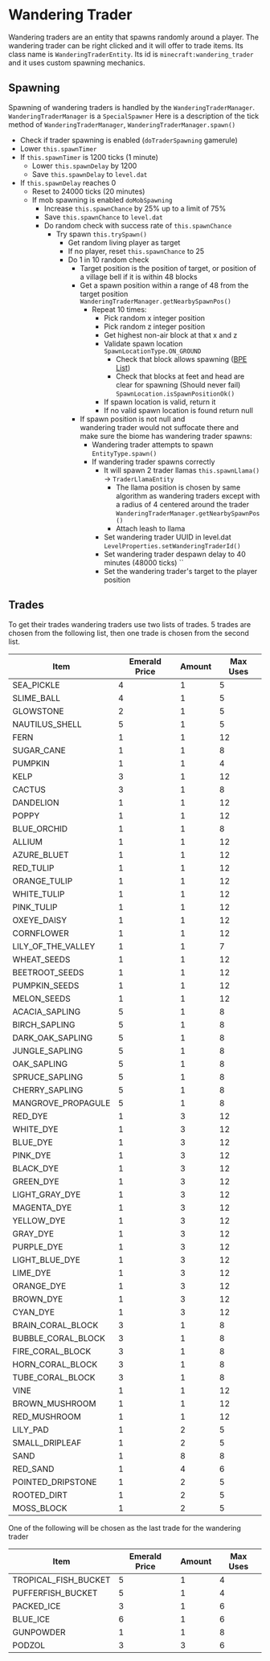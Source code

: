 # Wandering Trader
Wandering traders are an entity that spawns randomly around a player.
The wandering trader can be right clicked and it will offer to trade items.
Its class name is `WanderingTraderEntity`. Its id is `minecraft:wandering_trader` and it uses custom spawning mechanics.
## Spawning
Spawning of wandering traders is handled by the `WanderingTraderManager`. `WanderingTraderManager` is a `SpecialSpawner`
Here is a description of the tick method of `WanderingTraderManager`, `WanderingTraderManager.spawn()`
- Check if trader spawning is enabled (`doTraderSpawning` gamerule)
- Lower `this.spawnTimer`
- If `this.spawnTimer` is 1200 ticks (1 minute)
   - Lower `this.spawnDelay` by 1200
   - Save `this.spawnDelay` to `level.dat`
- If `this.spawnDelay` reaches 0
   - Reset to 24000 ticks (20 minutes)
   - If mob spawning is enabled `doMobSpawning`
      - Increase `this.spawnChance` by 25% up to a limit of 75%
      - Save `this.spawnChance` to `level.dat`
      - Do random check with success rate of `this.spawnChance`
        - Try spawn `this.trySpawn()`
          - Get random living player as target
          - If no player, reset `this.spawnChance` to 25
          - Do 1 in 10 random check
            - Target position is the position of target, or position of a village bell if it is within 48 blocks
            - Get a spawn position within a range of 48 from the target position `WanderingTraderManager.getNearbySpawnPos()`
              - Repeat 10 times:
                - Pick random x integer position
                - Pick random z integer position
                - Get highest non-air block at that x and z
                - Validate spawn location `SpawnLocationType.ON_GROUND`
                  - Check that block allows spawning ([BPE List](https://joakimthorsen.github.io/MCPropertyEncyclopedia/?selection=variants,spawnable&filter=(spawnable:Polar%20Bear%20Only,Ocelots%20and%20Parrots%20Only,No,Fire-Immune%20Mobs%20Only)#))
                  - Check that blocks at feet and head are clear for spawning (Should never fail) `SpawnLocation.isSpawnPositionOk()`
                - If spawn location is valid, return it
                - If no valid spawn location is found return null
            - If spawn position is not null and \
              wandering trader would not suffocate there and \
              make sure the biome has wandering trader spawns: 
              - Wandering trader attempts to spawn `EntityType.spawn()`
              - If wandering trader spawns correctly
                - It will spawn 2 trader llamas `this.spawnLlama()` -> `TraderLlamaEntity`
                  - The llama position is chosen by same algorithm as wandering traders except with a radius of 4 centered around the trader `WanderingTraderManager.getNearbySpawnPos()`
                  - Attach leash to llama
                - Set wandering trader UUID in level.dat `LevelProperties.setWanderingTraderId()`
                - Set wandering trader despawn delay to 40 minutes (48000 ticks) ``
                - Set the wandering trader's target to the player position

## Trades


To get their trades wandering traders use two lists of trades. 5 trades are chosen from the following list, then one trade is chosen from the second list.

| Item               | Emerald Price | Amount | Max Uses |
|--------------------|---------------|--------|----------|
| SEA_PICKLE         | 4             | 1      | 5        |
| SLIME_BALL         | 4             | 1      | 5        |
| GLOWSTONE          | 2             | 1      | 5        |
| NAUTILUS_SHELL     | 5             | 1      | 5        |
| FERN               | 1             | 1      | 12       |
| SUGAR_CANE         | 1             | 1      | 8        |
| PUMPKIN            | 1             | 1      | 4        |
| KELP               | 3             | 1      | 12       |
| CACTUS             | 3             | 1      | 8        |
| DANDELION          | 1             | 1      | 12       |
| POPPY              | 1             | 1      | 12       |
| BLUE_ORCHID        | 1             | 1      | 8        |
| ALLIUM             | 1             | 1      | 12       |
| AZURE_BLUET        | 1             | 1      | 12       |
| RED_TULIP          | 1             | 1      | 12       |
| ORANGE_TULIP       | 1             | 1      | 12       |
| WHITE_TULIP        | 1             | 1      | 12       |
| PINK_TULIP         | 1             | 1      | 12       |
| OXEYE_DAISY        | 1             | 1      | 12       |
| CORNFLOWER         | 1             | 1      | 12       |
| LILY_OF_THE_VALLEY | 1             | 1      | 7        |
| WHEAT_SEEDS        | 1             | 1      | 12       |
| BEETROOT_SEEDS     | 1             | 1      | 12       |
| PUMPKIN_SEEDS      | 1             | 1      | 12       |
| MELON_SEEDS        | 1             | 1      | 12       |
| ACACIA_SAPLING     | 5             | 1      | 8        |
| BIRCH_SAPLING      | 5             | 1      | 8        |
| DARK_OAK_SAPLING   | 5             | 1      | 8        |
| JUNGLE_SAPLING     | 5             | 1      | 8        |
| OAK_SAPLING        | 5             | 1      | 8        |
| SPRUCE_SAPLING     | 5             | 1      | 8        |
| CHERRY_SAPLING     | 5             | 1      | 8        |
| MANGROVE_PROPAGULE | 5             | 1      | 8        |
| RED_DYE            | 1             | 3      | 12       |
| WHITE_DYE          | 1             | 3      | 12       |
| BLUE_DYE           | 1             | 3      | 12       |
| PINK_DYE           | 1             | 3      | 12       |
| BLACK_DYE          | 1             | 3      | 12       |
| GREEN_DYE          | 1             | 3      | 12       |
| LIGHT_GRAY_DYE     | 1             | 3      | 12       |
| MAGENTA_DYE        | 1             | 3      | 12       |
| YELLOW_DYE         | 1             | 3      | 12       |
| GRAY_DYE           | 1             | 3      | 12       |
| PURPLE_DYE         | 1             | 3      | 12       |
| LIGHT_BLUE_DYE     | 1             | 3      | 12       |
| LIME_DYE           | 1             | 3      | 12       |
| ORANGE_DYE         | 1             | 3      | 12       |
| BROWN_DYE          | 1             | 3      | 12       |
| CYAN_DYE           | 1             | 3      | 12       |
| BRAIN_CORAL_BLOCK  | 3             | 1      | 8        |
| BUBBLE_CORAL_BLOCK | 3             | 1      | 8        |
| FIRE_CORAL_BLOCK   | 3             | 1      | 8        |
| HORN_CORAL_BLOCK   | 3             | 1      | 8        |
| TUBE_CORAL_BLOCK   | 3             | 1      | 8        |
| VINE               | 1             | 1      | 12       |
| BROWN_MUSHROOM     | 1             | 1      | 12       |
| RED_MUSHROOM       | 1             | 1      | 12       |
| LILY_PAD           | 1             | 2      | 5        |
| SMALL_DRIPLEAF     | 1             | 2      | 5        |
| SAND               | 1             | 8      | 8        |
| RED_SAND           | 1             | 4      | 6        |
| POINTED_DRIPSTONE  | 1             | 2      | 5        |
| ROOTED_DIRT        | 1             | 2      | 5        |
| MOSS_BLOCK         | 1             | 2      | 5        |
One of the following will be chosen as the last trade for the wandering trader

| Item                 | Emerald Price | Amount | Max Uses |
|----------------------|---------------|--------|----------|
| TROPICAL_FISH_BUCKET | 5             | 1      | 4        |
| PUFFERFISH_BUCKET    | 5             | 1      | 4        |
| PACKED_ICE           | 3             | 1      | 6        |
| BLUE_ICE             | 6             | 1      | 6        |
| GUNPOWDER            | 1             | 1      | 8        |
| PODZOL               | 3             | 3      | 6        |
